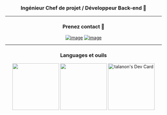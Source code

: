 <h3 align="center">Ingénieur Chef de projet / Développeur Back-end 🔭</h3>
<hr/>
<h3 align="center">Prenez contact 📣</h3>
<div align="center">
  
[![image](https://img.shields.io/badge/LinkedIn-0077B5?style=for-the-badge&logo=linkedin&logoColor=white)](https://www.linkedin.com/in/l%C3%A9o-meyer-b6a36494/)
[![image](https://img.shields.io/badge/Gmail-D14836?style=for-the-badge&logo=gmail&logoColor=white)](mailto:produtor.leo.meyer12@gmail.com)
  
</div>
<hr/>
<h3 align="center">Languages et ouils</h3>

<p align= "center">
  <img height= "150" src="https://github-readme-stats.vercel.app/api?username=talanon&theme=react&show_icons=true&include_all_commits=true" />
  <img height= "150" src="https://github-readme-stats.vercel.app/api/top-langs/?username=talanon&theme=react&layout=compact" />
  <img height= "150" src="https://api.daily.dev/devcards/0a6bc0ee485c435ead1200d347d6f233.png?r=dwk" alt="talanon's Dev Card"/>
</p>
